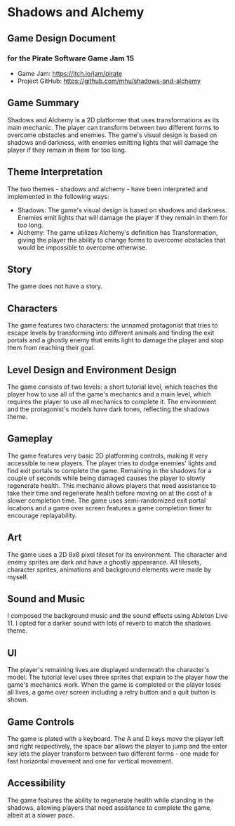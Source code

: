 # Shadows and Alchemy

## Game Design Document

### for the Pirate Software Game Jam 15

- Game Jam: https://itch.io/jam/pirate
- Project GitHub: https://github.com/mhu/shadows-and-alchemy

## Game Summary

Shadows and Alchemy is a 2D platformer that uses transformations as its main mechanic. The player can transform between two different forms to overcome obstacles and enemies. The game's visual design is based on shadows and darkness, with enemies emitting lights that will damage the player if they remain in them for too long.

## Theme Interpretation

The two themes - shadows and alchemy - have been interpreted and implemented in the following ways:

- Shadows: The game's visual design is based on shadows and darkness. Enemies emit lights that will damage the player if they remain in them for too long.
- Alchemy: The game utilizes Alchemy's definition has Transformation, giving the player the ability to change forms to overcome obstacles that would be impossible to overcome otherwise.

## Story

The game does not have a story.

## Characters

The game features two characters: the unnamed protagonist that tries to escape levels by transforming into different animals and finding the exit portals and a ghostly enemy that emits light to damage the player and stop them from reaching their goal.

## Level Design and Environment Design

The game consists of two levels: a short tutorial level, which teaches the player how to use all of the game's mechanics and a main level, which requires the player to use all mechanics to complete it.
The environment and the protagonist's models have dark tones, reflecting the shadows theme.

## Gameplay

The game features very basic 2D platforming controls, making it very accessible to new players. The player tries to dodge enemies' lights and find exit portals to complete the game. Remaining in the shadows for a couple of seconds while being damaged causes the player to slowly regenerate health. This mechanic allows players that need assistance to take their time and regenerate health before moving on at the cost of a slower completion time.
The game uses semi-randomized exit portal locations and a game over screen features a game completion timer to encourage replayability.

## Art

The game uses a 2D 8x8 pixel tileset for its environment. The character and enemy sprites are dark and have a ghostly appearance. All tilesets, character sprites, animations and background elements were made by myself.

## Sound and Music

I composed the background music and the sound effects using Ableton Live 11. I opted for a darker sound with lots of reverb to match the shadows theme.

## UI

The player's remaining lives are displayed underneath the character's model. The tutorial level uses three sprites that explain to the player how the game's mechanics work. When the game is completed or the player loses all lives, a game over screen including a retry button and a quit button is shown.

## Game Controls

The game is plated with a keyboard. The A and D keys move the player left and right respectively, the space bar allows the player to jump and the enter key lets the player transform between two different forms - one made for fast horizontal movement and one for vertical movement.

## Accessibility

The game features the ability to regenerate health while standing in the shadows, allowing players that need assistance to complete the game, albeit at a slower pace.

